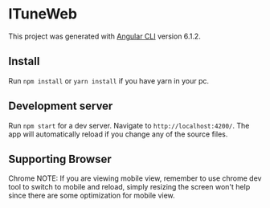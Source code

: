 # ITuneWeb

This project was generated with [Angular CLI](https://github.com/angular/angular-cli) version 6.1.2.

## Install

Run `npm install` or `yarn install` if you have yarn in your pc.

## Development server

Run `npm start` for a dev server. Navigate to `http://localhost:4200/`. The app will automatically reload if you change any of the source files.

## Supporting Browser

Chrome
NOTE: If you are viewing mobile view, remember to use chrome dev tool to switch to mobile and reload, simply resizing the screen won't help since there are some optimization for mobile view.
